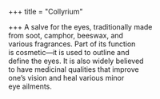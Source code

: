 +++
title = "Collyrium"

+++
A salve for the eyes, traditionally made  
from soot, camphor, beeswax, and  
various fragrances. Part of its function  
is cosmetic—it is used to outline and  
define the eyes. It is also widely believed  
to have medicinal qualities that improve  
one’s vision and heal various minor  
eye ailments.